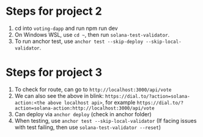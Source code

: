 # Steps for project 2

1. cd into `voting-dapp` and run npm run dev
2. On Windows WSL, use `cd ~`, then run `solana-test-validator`.
3. To run anchor test, use `anchor test --skip-deploy --skip-local-validator`.

# Steps for project 3

1. To check for route, can go to `http://localhost:3000/api/vote`
2. We can also see the above in blink: `https://dial.to/?action=solana-action:<the above localhost api>`, for example `https://dial.to/?action=solana-action:http://localhost:3000/api/vote`
3. Can deploy via `anchor deploy` (check in anchor folder)
4. When testing, use `anchor test --skip-local-validator` (If facing issues with test failing, then use `solana-test-validator --reset`)